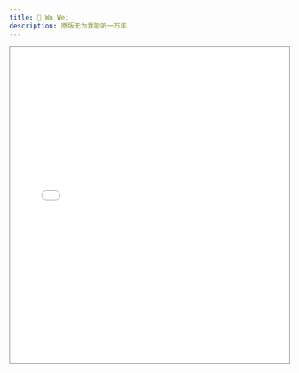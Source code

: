 ```yaml
---
title: 🍷 Wu Wei
description: 原版无为我能听一万年
---
```


<client-only>
<iframe
  src="//player.bilibili.com/player.html?aid=842828558&bvid=BV1154y1z7ky&cid=256303420&page=1"
  scrolling="no"
  border="0"
  frameborder="no"
  framespacing="0"
  allowfullscreen="true"
  style="width: 100%;height: 570px;max-height: 100vh;border: solid 1px #888;"
/>
</client-only>

---

> 去听魔笛的版本, 魔笛大佬的版本真的强
> <name>Lionad_Guirotar</name>

> 想当年上高中时候我俩在寝室每天对着谈，你还记得一起谈天空之城的时候吗，现在表哥为了生活，不得不放弃了吉他🎸
> <name>爱我还是爱音乐</name>

> 这个如果有视频，手应该会眼花缭乱的，超好看吧……
> <name>月鹿同学</name>
